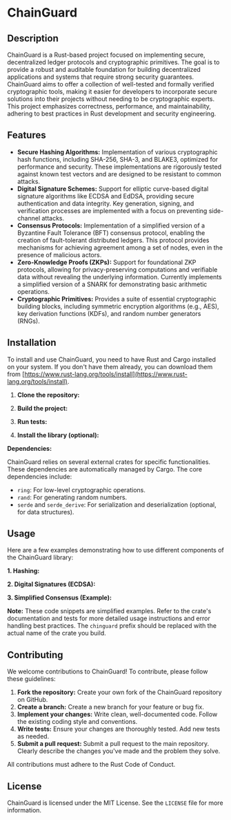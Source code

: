 # ChainGuard

## Description

ChainGuard is a Rust-based project focused on implementing secure, decentralized ledger protocols and cryptographic primitives. The goal is to provide a robust and auditable foundation for building decentralized applications and systems that require strong security guarantees. ChainGuard aims to offer a collection of well-tested and formally verified cryptographic tools, making it easier for developers to incorporate secure solutions into their projects without needing to be cryptographic experts. This project emphasizes correctness, performance, and maintainability, adhering to best practices in Rust development and security engineering.

## Features

*   **Secure Hashing Algorithms:** Implementation of various cryptographic hash functions, including SHA-256, SHA-3, and BLAKE3, optimized for performance and security. These implementations are rigorously tested against known test vectors and are designed to be resistant to common attacks.
*   **Digital Signature Schemes:** Support for elliptic curve-based digital signature algorithms like ECDSA and EdDSA, providing secure authentication and data integrity. Key generation, signing, and verification processes are implemented with a focus on preventing side-channel attacks.
*   **Consensus Protocols:** Implementation of a simplified version of a Byzantine Fault Tolerance (BFT) consensus protocol, enabling the creation of fault-tolerant distributed ledgers. This protocol provides mechanisms for achieving agreement among a set of nodes, even in the presence of malicious actors.
*   **Zero-Knowledge Proofs (ZKPs):** Support for foundational ZKP protocols, allowing for privacy-preserving computations and verifiable data without revealing the underlying information. Currently implements a simplified version of a SNARK for demonstrating basic arithmetic operations.
*   **Cryptographic Primitives:** Provides a suite of essential cryptographic building blocks, including symmetric encryption algorithms (e.g., AES), key derivation functions (KDFs), and random number generators (RNGs).

## Installation

To install and use ChainGuard, you need to have Rust and Cargo installed on your system. If you don't have them already, you can download them from [https://www.rust-lang.org/tools/install](https://www.rust-lang.org/tools/install).

1.  **Clone the repository:**

    

2.  **Build the project:**

    

3.  **Run tests:**

    

4.  **Install the library (optional):**

    

**Dependencies:**

ChainGuard relies on several external crates for specific functionalities. These dependencies are automatically managed by Cargo. The core dependencies include:

*   `ring`: For low-level cryptographic operations.
*   `rand`: For generating random numbers.
*   `serde` and `serde_derive`: For serialization and deserialization (optional, for data structures).

## Usage

Here are a few examples demonstrating how to use different components of the ChainGuard library:

**1. Hashing:**



**2. Digital Signatures (ECDSA):**



**3. Simplified Consensus (Example):**



**Note:** These code snippets are simplified examples.  Refer to the crate's documentation and tests for more detailed usage instructions and error handling best practices.  The `chinguard` prefix should be replaced with the actual name of the crate you build.

## Contributing

We welcome contributions to ChainGuard! To contribute, please follow these guidelines:

1.  **Fork the repository:** Create your own fork of the ChainGuard repository on GitHub.
2.  **Create a branch:** Create a new branch for your feature or bug fix.
3.  **Implement your changes:** Write clean, well-documented code. Follow the existing coding style and conventions.
4.  **Write tests:** Ensure your changes are thoroughly tested. Add new tests as needed.
5.  **Submit a pull request:** Submit a pull request to the main repository. Clearly describe the changes you've made and the problem they solve.

All contributions must adhere to the Rust Code of Conduct.

## License

ChainGuard is licensed under the MIT License. See the `LICENSE` file for more information.